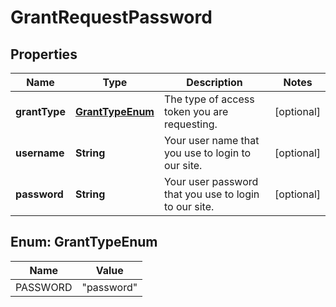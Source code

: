 
# GrantRequestPassword

## Properties
Name | Type | Description | Notes
------------ | ------------- | ------------- | -------------
**grantType** | [**GrantTypeEnum**](#GrantTypeEnum) | The type of access token you are requesting. |  [optional]
**username** | **String** | Your user name that you use to login to our site. |  [optional]
**password** | **String** | Your user password that you use to login to our site. |  [optional]


<a name="GrantTypeEnum"></a>
## Enum: GrantTypeEnum
Name | Value
---- | -----
PASSWORD | &quot;password&quot;



